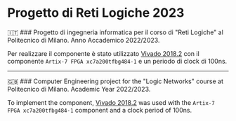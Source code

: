 # Progetto di Reti Logiche 2023
:it: ### Progetto di ingegneria informatica per il corso di "Reti Logiche" al Politecnico di Milano. 
Anno Accademico 2022/2023.

Per realizzare il componente è stato utilizzato [Vivado 2018.2](https://www.xilinx.com/support/download/index.html/content/xilinx/en/downloadNav/vivado-design-tools/archive.html) con il componente `Artix-7 FPGA xc7a200tfbg484-1` e un periodo di clock di 100ns.

***

:gb: ### Computer Engineering project for the "Logic Networks" course at Politecnico di Milano. 
Academic Year 2022/2023.

To implement the component, [Vivado 2018.2](https://www.xilinx.com/support/download/index.html/content/xilinx/en/downloadNav/vivado-design-tools/archive.html) was used with the `Artix-7 FPGA xc7a200tfbg484-1` component and a clock period of 100ns.

